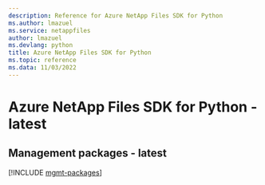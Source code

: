 ```yaml
---
description: Reference for Azure NetApp Files SDK for Python
ms.author: lmazuel
ms.service: netappfiles
author: lmazuel
ms.devlang: python
title: Azure NetApp Files SDK for Python
ms.topic: reference
ms.data: 11/03/2022
---
```

# Azure NetApp Files SDK for Python - latest

## Management packages - latest
[!INCLUDE [mgmt-packages](netapp-files-mgmt-index.md)]